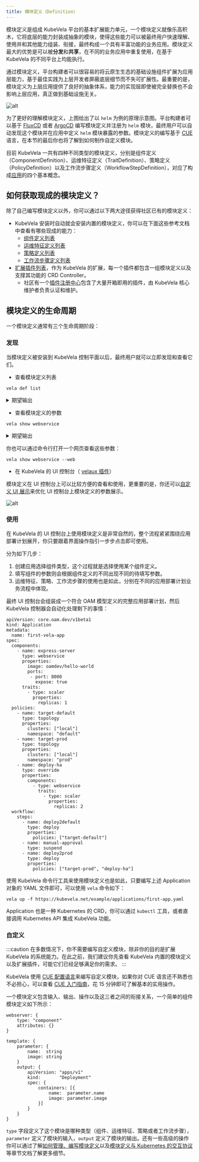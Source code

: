 ```yaml
---
title: 模块定义（Definition）
---
```


模块定义是组成 KubeVela 平台的基本扩展能力单元，一个模块定义就像乐高积木，它将底层的能力封装成抽象的模块，使得这些能力可以被最终用户快速理解、使用并和其他能力组装、衔接，最终构成一个具有丰富功能的业务应用。模块定义最大的优势是可以被**分发**和**共享**，在不同的业务应用中重复使用，在基于 KubeVela 的不同平台上均能执行。

通过模块定义，平台构建者可以很容易的将云原生生态的基础设施组件扩展为应用层能力，基于最佳实践为上层开发者屏蔽底层细节而不失可扩展性。最重要的是，模块定义为上层应用提供了良好的抽象体系，能力的实现层即使被完全替换也不会影响上层应用，真正做到基础设施无关。

![alt](../resources/definition-cap.png)

为了更好的理解模块定义，上图给出了以 `helm` 为例的原理示意图。平台构建者可以基于 [FluxCD](https://fluxcd.io/) 或者 [ArgoCD](https://argo-cd.readthedocs.io/) 编写模块定义并注册为 `helm` 模块，最终用户可以自动发现这个模块并在应用中定义 `helm` 模块暴露的参数。模块定义的编写基于 [CUE](https://cuelang.org/) 语言，在本节的最后你也将了解到如何制作自定义模块。

目前 KubeVela 一共有四种不同类型的模块定义，分别是组件定义（ComponentDefinition）、运维特征定义（TraitDefinition）、策略定义（PolicyDefinition）以及工作流步骤定义（WorkflowStepDefinition），对应了构成[应用](./core-concept)的四个基本概念。

## 如何获取现成的模块定义？

除了自己编写模块定义以外，你可以通过以下两大途径获得社区已有的模块定义：

* KubeVela 安装时自动就会安装内置的模块定义，你可以在下面这些参考文档中查看有哪些现成的能力：
    - [组件定义列表](../end-user/components/references)
    - [运维特征定义列表](../end-user/traits/references)
    - [策略定义列表](../end-user/policies/references)
    - [工作流步骤定义列表](../end-user/workflow/built-in-workflow-defs)
* [扩展插件列表](../reference/addons/overview)，作为 KubeVela 的扩展，每一个插件都包含一组模块定义以及支撑其功能的 CRD Controller。
    - 社区有一个[插件注册中心](https://github.com/kubevela/catalog)包含了大量开箱即用的插件，由 KubeVela 核心维护者负责认证和维护。

## 模块定义的生命周期

一个模块定义通常有三个生命周期阶段：

### 发现

当模块定义被安装到 KubeVela 控制平面以后，最终用户就可以立即发现和查看它们。

* 查看模块定义列表

```
vela def list
```

<details>
<summary>期望输出</summary>

```
NAME                         	TYPE                  	NAMESPACE  	DESCRIPTION
webservice                   	ComponentDefinition   	vela-system	Describes long-running, scalable, containerized services
                             	                      	           	that have a stable network endpoint to receive external
                             	                      	           	network traffic from customers.
gateway                      	TraitDefinition       	vela-system	Enable public web traffic for the component, the ingress API
                             	                      	           	matches K8s v1.20+.
health                       	PolicyDefinition      	vela-system	Apply periodical health checking to the application.
notification                 	WorkflowStepDefinition	vela-system	Send message to webhook
...snip...
```
</details>

* 查看模块定义的参数
```
vela show webservice
```

<details>
<summary>期望输出</summary>

```
# Properties
+------------------+-------------------------------------------------------------------------------------------+-----------------------------------+----------+---------+
|       NAME       |                                        DESCRIPTION                                        |               TYPE                | REQUIRED | DEFAULT |
+------------------+-------------------------------------------------------------------------------------------+-----------------------------------+----------+---------+
| cmd              | Commands to run in the container                                                          | []string                          | false    |         |
| env              | Define arguments by using environment variables                                           | [[]env](#env)                     | false    |         |
| labels           | Specify the labels in the workload                                                        | map[string]string                 | false    |         |
| annotations      | Specify the annotations in the workload                                                   | map[string]string                 | false    |         |
| image            | Which image would you like to use for your service                                        | string                            | true     |         |
| ports            | Which ports do you want customer traffic sent to, defaults to 80                          | [[]ports](#ports)                 | false    |         |
+------------------+-------------------------------------------------------------------------------------------+-----------------------------------+----------+---------+
...snip...
```
</details>

你也可以通过命令行打开一个网页查看这些参数：

```
vela show webservice --web
```

* 在 KubeVela 的 UI 控制台（ [velaux 插件](../reference/addons/velaux)）

模块定义在 UI 控制台上可以比较方便的查看和使用，更重要的是，你还可以[自定义 UI 展示](../reference/ui-schema)来优化 UI 控制台上模块定义的参数展示。

![alt](../resources/customize-def.jpg)


### 使用

在 KubeVela 的 UI 控制台上使用模块定义是非常自然的，整个流程紧紧围绕应用部署计划展开，你只要跟着界面操作指引一步步点击即可使用。

分为如下几步：

1. 创建应用选择组件类型，这个过程就是选择使用某个组件定义。
2. 填写组件的参数则会根据组件定义的不同出现不同的待填写参数。
3. 运维特征、策略、工作流步骤的使用也是如此，分别在不同的应用部署计划业务流程中体现。

最终 UI 控制台会组装成一个符合 OAM 模型定义的完整应用部署计划，然后 KubeVela 控制器会自动化处理剩下的事情：

```
apiVersion: core.oam.dev/v1beta1
kind: Application
metadata:
  name: first-vela-app
spec:
  components:
    - name: express-server
      type: webservice
      properties:
        image: oamdev/hello-world
        ports:
         - port: 8000
           expose: true
      traits:
        - type: scaler
          properties:
            replicas: 1
  policies:
    - name: target-default
      type: topology
      properties:
        clusters: ["local"]
        namespace: "default"
    - name: target-prod
      type: topology
      properties:
        clusters: ["local"]
        namespace: "prod"
    - name: deploy-ha
      type: override
      properties:
        components:
          - type: webservice
            traits:
              - type: scaler
                properties:
                  replicas: 2
  workflow:
    steps:
      - name: deploy2default
        type: deploy
        properties:
          policies: ["target-default"]
      - name: manual-approval
        type: suspend
      - name: deploy2prod
        type: deploy
        properties:
          policies: ["target-prod", "deploy-ha"]
```

使用 KubeVela 命令行工具来使用模块定义也是如此，只要编写上述 Application 对象的 YAML 文件即可，可以使用 `vela` 命令如下：

```
vela up -f https://kubevela.net/example/applications/first-app.yaml
```

Application 也是一种 Kubernetes 的 CRD，你可以通过 `kubectl` 工具，或者直接调用 Kubernetes API 集成 KubeVela 功能。

### 自定义

:::caution
在多数情况下，你不需要编写自定义模块，除非你的目的是扩展 KubeVela 的系统能力。在此之前，我们建议你先查看 KubeVela 内置的模块定义以及扩展插件，可能它们已经足够满足你的需求。
:::

KubeVela 使用 [CUE 配置语言](https://cuelang.org/)来编写自定义模块，如果你对 CUE 语言还不熟悉也不必担心，可以查看 [CUE 入门指南](../platform-engineers/cue/basic)，花 15 分钟即可了解基本的实用操作。

一个模块定义包含输入、输出、操作以及这三者之间的衔接关系，一个简单的组件模块定义如下所示：

```
webserver: {
	type: "component"
	attributes: {}
}

template: {
	parameter: {
		name:  string
		image: string
	}
	output: {
		apiVersion: "apps/v1"
		kind:       "Deployment"
		spec: {
			containers: [{
				name:  parameter.name
				image: parameter.image
			}]
		}
	}
}
```

`type` 字段定义了这个模块是哪种类型（组件、运维特征、策略或者工作流步骤）， `parameter` 定义了模块的输入，`output` 定义了模块的输出。还有一些高级的操作你可以通过了解[如何管理、编写模块定义](../platform-engineers/cue/definition-edit)以及[模块定义与 Kubernetes 的交互协议](../platform-engineers/oam/x-definition) 等章节文档了解更多细节。
